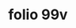---
layout: edition
title: folio 99v
manuscript: Turin, Biblioteca Nazionale, MS N.III.19
sigla: T
iip: t099v.tif
milestone: 198
---